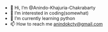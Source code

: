 - 👋 Hi, I’m @Anindo-Khajuria-Chakrabarty
- 👀 I’m interested in coding(somewhat)
- 🌱 I’m currently learning python
- 📫 How to reach me anindokcty@gmail.com

<!---
Anindo-Khajuria-Chakrabarty/Anindo-Khajuria-Chakrabarty is a ✨ special ✨ repository because its `README.md` (this file) appears on your GitHub profile.
You can click the Preview link to take a look at your changes.
--->
